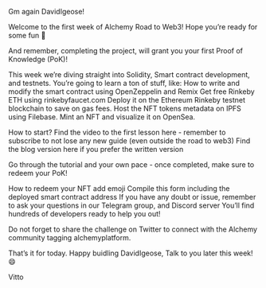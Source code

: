Gm again DavidIgeose!

Welcome to the first week of Alchemy Road to Web3! Hope you’re ready for some fun 🎉

And remember, completing the project, will grant you your first Proof of Knowledge (PoK)!

This week we’re diving straight into Solidity, Smart contract development, and testnets. You’re going to learn a ton of stuff, like:
How to write and modify the smart contract using OpenZeppelin and Remix
Get free Rinkeby ETH using rinkebyfaucet.com
Deploy it on the Ethereum Rinkeby testnet blockchain to save on gas fees.
Host the NFT tokens metadata on IPFS using Filebase.
Mint an NFT and visualize it on OpenSea.

How to start?
Find the video to the first lesson here - remember to subscribe to not lose any new guide (even outside the road to web3)
Find the blog version here if you prefer the written version

Go through the tutorial and your own pace - once completed, make sure to redeem your PoK!

How to redeem your NFT add emoji
Compile this form including the deployed smart contract address
If you have any doubt or issue, remember to ask your questions in our Telegram group, and Discord server You’ll find hundreds of developers ready to help you out!

Do not forget to share the challenge on Twitter to connect with the Alchemy community tagging alchemyplatform.

That’s it for today.
Happy buidling DavidIgeose,
Talk to you later this week! 😄

Vitto
